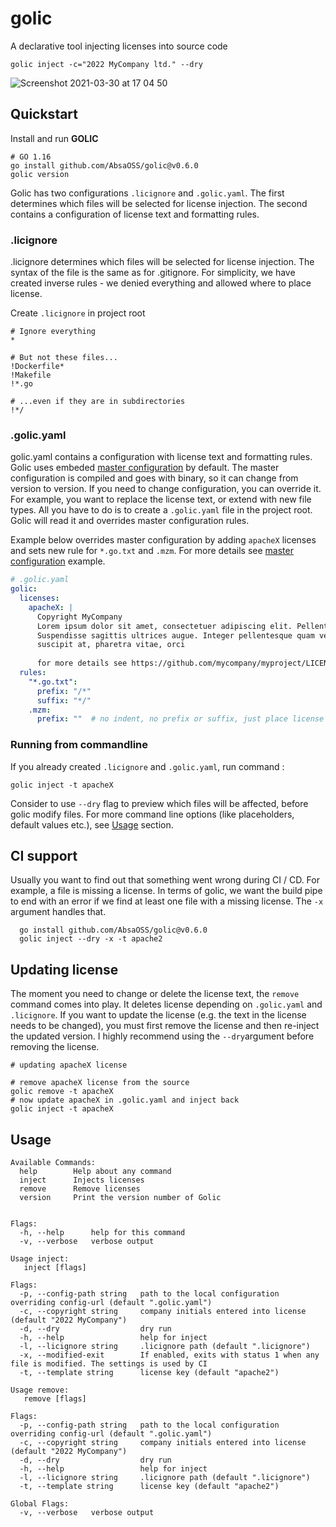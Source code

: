 # golic
A declarative tool injecting licenses into source code
```
golic inject -c="2022 MyCompany ltd." --dry
```
![Screenshot 2021-03-30 at 17 04 50](https://user-images.githubusercontent.com/7195836/113011391-0c19ff00-917a-11eb-9579-60851a2f9be2.png)
## Quickstart 
Install and run **GOLIC**
```shell
# GO 1.16 
go install github.com/AbsaOSS/golic@v0.6.0
golic version
```
Golic has two configurations `.licignore` and `.golic.yaml`. The first determines which 
files will be selected for license injection. The second contains a configuration of license text and formatting rules.

### .licignore
.licignore determines which files will be selected for license injection. The syntax of the file is the same as for .gitignore.
For simplicity, we have created inverse rules - we denied everything and allowed where to place license.

Create `.licignore` in project root
```shell
# Ignore everything
*

# But not these files...
!Dockerfile*
!Makefile
!*.go

# ...even if they are in subdirectories
!*/
````
### .golic.yaml
golic.yaml contains a configuration with license text and formatting rules. Golic uses embeded [master configuration](https://raw.githubusercontent.com/AbsaOSS/golic/main/.golic.yaml) 
by default. The master configuration is compiled and goes with binary, so it can change from version to version.
If you need to change configuration, you can override it. For example, you want to replace the license text, 
or extend with new file types. All you have to do is to create a `.golic.yaml` file in the project root. Golic will 
read it and overrides master configuration rules.

Example below overrides master configuration by adding `apacheX` licenses and sets new rule for `*.go.txt` and `.mzm`.
For more details see [master configuration](https://raw.githubusercontent.com/AbsaOSS/golic/main/.golic.yaml) example.
```yaml
# .golic.yaml 
golic:
  licenses:
    apacheX: |
      Copyright MyCompany
      Lorem ipsum dolor sit amet, consectetuer adipiscing elit. Pellentesque pretium lectus id turpis. 
      Suspendisse sagittis ultrices augue. Integer pellentesque quam vel velit. In sem justo, commodo ut 
      suscipit at, pharetra vitae, orci
      
      for more details see https://github.com/mycompany/myproject/LICENSE
  rules:
    "*.go.txt":
      prefix: "/*"
      suffix: "*/"
    .mzm:
      prefix: ""  # no indent, no prefix or suffix, just place license text into top of the file 
```

### Running from commandline
If you already created `.licignore` and `.golic.yaml`, run command : 
```shell
golic inject -t apacheX
```
Consider to use `--dry` flag to preview which files will be affected, before golic modify files.
For more command line options (like placeholders, default values etc.), see [Usage](#usage) section.

## CI support
Usually you want to find out that something went wrong during CI / CD. For example, a file is missing a license. 
In terms of golic, we want the build pipe to end with an error if we find at least one file with a missing license.
The `-x` argument handles that.
```shell
  go install github.com/AbsaOSS/golic@v0.6.0
  golic inject --dry -x -t apache2
```

## Updating license
The moment you need to change or delete the license text, the `remove` command comes into play. It deletes license 
depending on `.golic.yaml` and `.licignore`. If you want to update the license (e.g. the text in the license needs to be changed),
you must first remove the license and then re-inject the updated version. I highly recommend using the `--dry`argument 
before removing the license.
```shell
# updating apacheX license

# remove apacheX license from the source
golic remove -t apacheX
# now update apacheX in .golic.yaml and inject back
golic inject -t apacheX
```

## Usage
```
Available Commands:
  help        Help about any command
  inject      Injects licenses
  remove      Remove licenses
  version     Print the version number of Golic


Flags:
  -h, --help      help for this command
  -v, --verbose   verbose output

Usage inject:
   inject [flags]

Flags:
  -p, --config-path string   path to the local configuration overriding config-url (default ".golic.yaml")
  -c, --copyright string     company initials entered into license (default "2022 MyCompany")
  -d, --dry                  dry run
  -h, --help                 help for inject
  -l, --licignore string     .licignore path (default ".licignore")
  -x, --modified-exit        If enabled, exits with status 1 when any file is modified. The settings is used by CI
  -t, --template string      license key (default "apache2")

Usage remove:
   remove [flags]

Flags:
  -p, --config-path string   path to the local configuration overriding config-url (default ".golic.yaml")
  -c, --copyright string     company initials entered into license (default "2022 MyCompany")
  -d, --dry                  dry run
  -h, --help                 help for inject
  -l, --licignore string     .licignore path (default ".licignore")
  -t, --template string      license key (default "apache2")

Global Flags:
  -v, --verbose   verbose output
```

